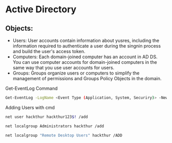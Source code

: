 # Active Directory


## Objects:

  - Users: User accounts contain information about yusres, including the information required to authenticate a user during the singnin process and build the user's access token.
  - Computers: Each domain-joined computer has an account in AD DS. You can use computer accounts for domain-joined computers in the same way that you use user accounts for users.
  - Groups: Groups organize users or computers to simplify the management of permissions and Groups Policy Objects in the domain.



Get-EventLog Command

```bash
Get-EventLog -LogName <Event Type (Application, System, Securiry)> -Newest <number of recent rows> | Format-List -Property *
```

Adding Users with cmd

```bash
net user hackthur hackthur123$! /add

net localgroup Administrators hackthur /add

net localgroup "Remote Desktop Users" hackthur /ADD
```
